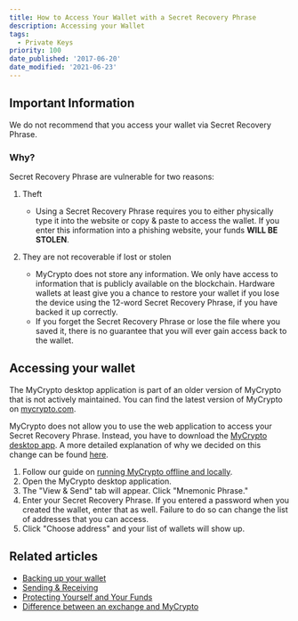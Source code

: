 ```yaml
---
title: How to Access Your Wallet with a Secret Recovery Phrase
description: Accessing your Wallet
tags:
  - Private Keys
priority: 100
date_published: '2017-06-20'
date_modified: '2021-06-23'
---
```


## Important Information

We do not recommend that you access your wallet via Secret Recovery Phrase.

### Why?

Secret Recovery Phrase are vulnerable for two reasons:

1. Theft

   - Using a Secret Recovery Phrase requires you to either physically type it into the website or copy & paste to access the wallet. If you enter this information into a phishing website, your funds **WILL BE STOLEN**.

2. They are not recoverable if lost or stolen
   - MyCrypto does not store any information. We only have access to information that is publicly available on the blockchain. Hardware wallets at least give you a chance to restore your wallet if you lose the device using the 12-word Secret Recovery Phrase, if you have backed it up correctly.
   - If you forget the Secret Recovery Phrase or lose the file where you saved it, there is no guarantee that you will ever gain access back to the wallet.

## Accessing your wallet

<Alert>

The MyCrypto desktop application is part of an older version of MyCrypto that is not actively maintained. You can find the latest version of MyCrypto on [mycrypto.com](https://mycrypto.com).

</Alert>

MyCrypto does not allow you to use the web application to access your Secret Recovery Phrase. Instead, you have to download the [MyCrypto desktop app](https://download.mycrypto.com/). A more detailed explanation of why we decided on this change can be found [here](https://medium.com/mycrypto/a-safer-mycrypto-79d65196e7d8).

1. Follow our guide on [running MyCrypto offline and locally](/how-to/offline/how-to-run-mycrypto-offline-and-locally).
2. Open the MyCrypto desktop application.
3. The "View & Send" tab will appear. Click "Mnemonic Phrase."
4. Enter your Secret Recovery Phrase. If you entered a password when you created the wallet, enter that as well. Failure to do so can change the list of addresses that you can access.
5. Click "Choose address" and your list of wallets will show up.

## Related articles

- [Backing up your wallet](/how-to/backup-restore/how-to-save-back-up-your-wallet)
- [Sending & Receiving](/contact-us/)
- [Protecting Yourself and Your Funds](/staying-safe/protecting-yourself-and-your-funds)
- [Difference between an exchange and MyCrypto](/general-knowledge/ethereum-blockchain/difference-between-wallet-types)
